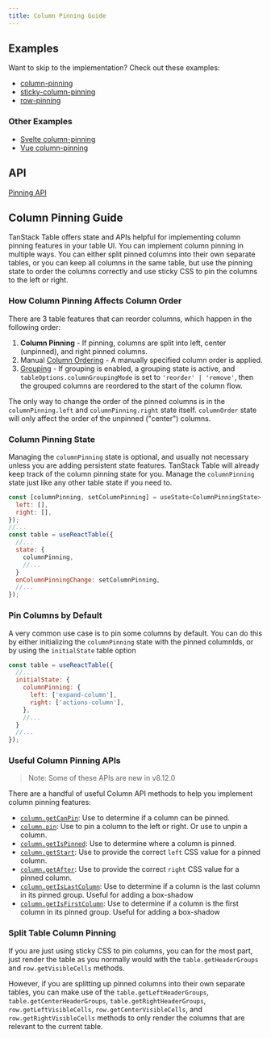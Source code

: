 ```yaml
---
title: Column Pinning Guide
---
```


## Examples

Want to skip to the implementation? Check out these examples:

- [column-pinning](../framework/react/examples/column-pinning)
- [sticky-column-pinning](../framework/react/examples/column-pinning-sticky)
- [row-pinning](../framework/react/examples/row-pinning)

 ### Other Examples
 
- [Svelte column-pinning](../framework/svelte/examples/column-pinning)
- [Vue column-pinning](../framework/vue/examples/column-pinning)

## API

[Pinning API](../api/features/pinning)

## Column Pinning Guide

TanStack Table offers state and APIs helpful for implementing column pinning features in your table UI. You can implement column pinning in multiple ways. You can either split pinned columns into their own separate tables, or you can keep all columns in the same table, but use the pinning state to order the columns correctly and use sticky CSS to pin the columns to the left or right.

### How Column Pinning Affects Column Order

There are 3 table features that can reorder columns, which happen in the following order:

1. **Column Pinning** - If pinning, columns are split into left, center (unpinned), and right pinned columns.
2. Manual [Column Ordering](../guide/column-ordering) - A manually specified column order is applied.
3. [Grouping](../guide/grouping) - If grouping is enabled, a grouping state is active, and `tableOptions.columnGroupingMode` is set to `'reorder' | 'remove'`, then the grouped columns are reordered to the start of the column flow.

The only way to change the order of the pinned columns is in the `columnPinning.left` and `columnPinning.right` state itself. `columnOrder` state will only affect the order of the unpinned ("center") columns.

### Column Pinning State

Managing the `columnPinning` state is optional, and usually not necessary unless you are adding persistent state features. TanStack Table will already keep track of the column pinning state for you. Manage the `columnPinning` state just like any other table state if you need to.

```jsx
const [columnPinning, setColumnPinning] = useState<ColumnPinningState>({
  left: [],
  right: [],
});
//...
const table = useReactTable({
  //...
  state: {
    columnPinning,
    //...
  }
  onColumnPinningChange: setColumnPinning,
  //...
});
```

### Pin Columns by Default

A very common use case is to pin some columns by default. You can do this by either initializing the `columnPinning` state with the pinned columnIds, or by using the `initialState` table option

```jsx
const table = useReactTable({
  //...
  initialState: {
    columnPinning: {
      left: ['expand-column'],
      right: ['actions-column'],
    },
    //...
  }
  //...
});
```

### Useful Column Pinning APIs

> Note: Some of these APIs are new in v8.12.0

There are a handful of useful Column API methods to help you implement column pinning features:

- [`column.getCanPin`](../api/features/pinning#getcanpin): Use to determine if a column can be pinned.
- [`column.pin`](../api/features/pinning#pin): Use to pin a column to the left or right. Or use to unpin a column.
- [`column.getIsPinned`](../api/features/pinning#getispinned): Use to determine where a column is pinned.
- [`column.getStart`](../api/features/pinning#getstart): Use to provide the correct `left` CSS value for a pinned column.
- [`column.getAfter`](../api/features/pinning#getafter): Use to provide the correct `right` CSS value for a pinned column.
- [`column.getIsLastColumn`](../api/features/pinning#getislastcolumn): Use to determine if a column is the last column in its pinned group. Useful for adding a box-shadow
- [`column.getIsFirstColumn`](../api/features/pinning#getisfirstcolumn): Use to determine if a column is the first column in its pinned group. Useful for adding a box-shadow

### Split Table Column Pinning

If you are just using sticky CSS to pin columns, you can for the most part, just render the table as you normally would with the `table.getHeaderGroups` and `row.getVisibleCells` methods.

However, if you are splitting up pinned columns into their own separate tables, you can make use of the `table.getLeftHeaderGroups`, `table.getCenterHeaderGroups`, `table.getRightHeaderGroups`, `row.getLeftVisibleCells`, `row.getCenterVisibleCells`, and `row.getRightVisibleCells` methods to only render the columns that are relevant to the current table.
